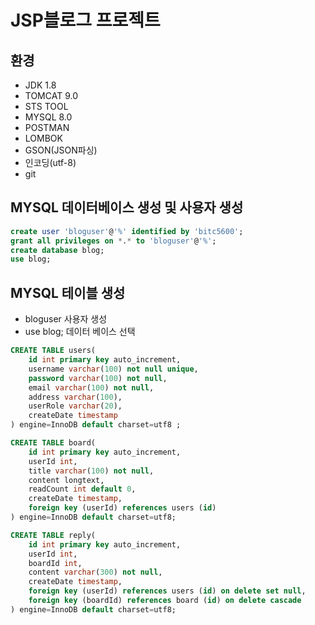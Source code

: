# JSP블로그 프로젝트
## 환경
- JDK 1.8
- TOMCAT 9.0
- STS TOOL
- MYSQL 8.0
- POSTMAN
- LOMBOK
- GSON(JSON파싱)
- 인코딩(utf-8)
- git



## MYSQL 데이터베이스 생성 및 사용자 생성
```SQL
create user 'bloguser'@'%' identified by 'bitc5600';
grant all privileges on *.* to 'bloguser'@'%';
create database blog;
use blog;
```

## MYSQL 테이블 생성
- bloguser 사용자 생성
- use blog;  데이터 베이스 선택

```SQL
CREATE TABLE users(
	id int primary key auto_increment,
    username varchar(100) not null unique,
    password varchar(100) not null,
    email varchar(100) not null,
    address varchar(100),
    userRole varchar(20),
    createDate timestamp
) engine=InnoDB default charset=utf8 ;

CREATE TABLE board(
	id int primary key auto_increment,
    userId int,
    title varchar(100) not null,
    content longtext,
    readCount int default 0,
    createDate timestamp,
    foreign key (userId) references users (id)
) engine=InnoDB default charset=utf8;

CREATE TABLE reply(
	id int primary key auto_increment,
    userId int,
    boardId int,
    content varchar(300) not null,
    createDate timestamp,
    foreign key (userId) references users (id) on delete set null,
    foreign key (boardId) references board (id) on delete cascade
) engine=InnoDB default charset=utf8;
```